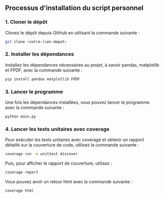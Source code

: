 ## Processus d'installation du script personnel

### 1. Cloner le dépôt
Clonez le dépôt depuis GitHub en utilisant la commande suivante :

```bash
git clone <votre-lien-depot>
```
### 2. Installer les dépendances
Installez les dépendances nécessaires au projet, à savoir pandas, matplotlib et FPDF, avec la commande suivante :
```bash
pip install pandas matplotlib FPDF
```
### 3. Lancer le programme
Une fois les dépendances installées, vous pouvez lancer le programme avec la commande suivante :
```bash
python main.py
```
### 4. Lancer les tests unitaires avec coverage
Pour exécuter les tests unitaires avec coverage et obtenir un rapport détaillé sur la couverture de code, utilisez la commande suivante :
```bash
coverage run -m unittest discover
```
Puis, pour afficher le rapport de couverture, utilisez :
```bash
coverage report
```
Vous pouvez avoir un retour html avec la commande suivante :
```bash
coverage html
```
